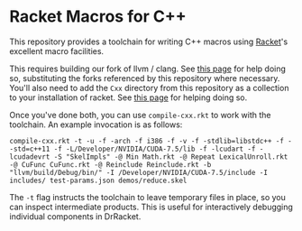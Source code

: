 # Racket Macros for C++
This repository provides a toolchain for writing C++ macros using [Racket](http://racket-lang.org/)'s excellent macro facilities.

This requires building our fork of llvm / clang. See [this page](http://clang.llvm.org/get_started.html) for help doing so, substituting the forks referenced by this repository where necessary. You'll also need to add the `Cxx` directory from this repository as a collection to your installation of racket. See [this page](http://docs.racket-lang.org/guide/module-basics.html#%28part._link-collection%29) for helping doing so.

Once you've done both, you can use `compile-cxx.rkt` to work with the toolchain. An example invocation is as follows:

`compile-cxx.rkt -t -u -f -arch -f i386 -f -v -f -stdlib=libstdc++ -f --std=c++11 -f -L/Developer/NVIDIA/CUDA-7.5/lib -f -lcudart -f -lcudadevrt -S "SkelImpls" -@ Min Math.rkt -@ Repeat LexicalUnroll.rkt -@ CuFunc CuFunc.rkt -@ Reinclude Reinclude.rkt -b "llvm/build/Debug/bin/" -I /Developer/NVIDIA/CUDA-7.5/include -I includes/ test-params.json demos/reduce.skel`

The `-t` flag instructs the toolchain to leave temporary files in place, so you can inspect intermediate products. This is useful for interactively debugging individual components in DrRacket.
